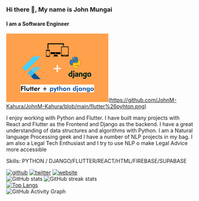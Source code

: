 ### Hi there 👋, My name is John Mungai
#### I am a Software Engineer
![I am a FlullStack Mobile and Web Developer](https://github.com/JohnM-Kahura/JohnM-Kahura/blob/main/flutter%26pyhton.png)(https://github.com/JohnM-Kahura/JohnM-Kahura/blob/main/flutter%26pyhton.png)

I enjoy working with Python and Flutter. I have built many projects with React and Flutter as the Frontend and Django as the backend. I have a great understanding of data structures and algorithms with Python.
I am a Natural language Processing geek and I have a number of NLP projects in my bag.
I am also a Legal Tech Enthusiast and I try to use NLP o make Legal Advice more accessible

Skills: PYTHON / DJANGO/FLUTTER/REACT/HTML/FIREBASE/SUPABASE




[<img src='https://cdn.jsdelivr.net/npm/simple-icons@3.0.1/icons/github.svg' alt='github' height='40'>](https://github.com/JohnM-Kahura)  [<img src='https://cdn.jsdelivr.net/npm/simple-icons@3.0.1/icons/twitter.svg' alt='twitter' height='40'>](https://twitter.com/https://twitter.com/JMKahura)  [<img src='https://cdn.jsdelivr.net/npm/simple-icons@3.0.1/icons/icloud.svg' alt='website' height='40'>](http://johnmungai.netlify.app/)  
![GitHub stats](https://github-readme-stats.vercel.app/api?username=JohnM-Kahura&show_icons=true)   ![GitHub streak stats](https://github-readme-streak-stats.herokuapp.com/?user=JohnM-Kahura)  
[![Top Langs](https://github-readme-stats.vercel.app/api/top-langs/?username=JohnM-Kahura)](https://github.com/anuraghazra/github-readme-stats)  
![GitHub Activity Graph](https://activity-graph.herokuapp.com/graph?username=JohnM-Kahura)  
                         


 





